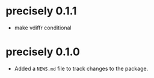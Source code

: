 # precisely 0.1.1

* make vdiffr conditional

# precisely 0.1.0

* Added a `NEWS.md` file to track changes to the package.
